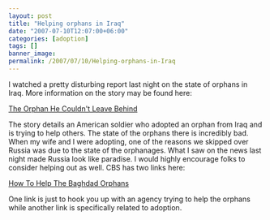 ```yaml
---
layout: post
title: "Helping orphans in Iraq"
date: "2007-07-10T12:07:00+06:00"
categories: [adoption]
tags: []
banner_image: 
permalink: /2007/07/10/Helping-orphans-in-Iraq
---
```


I watched a pretty disturbing report last night on the state of orphans in Iraq. More information on the story may be found here:

<a href="http://www.cbsnews.com/stories/2007/07/09/eveningnews/main3035523.shtml">The Orphan He Couldn't Leave Behind</a>

The story details an American soldier who adopted an orphan from Iraq and is trying to help others. The state of the orphans there is incredibly bad. When my wife and I were adopting, one of the reasons we skipped over Russia was due to the state of the orphanages. What I saw on the news last night made Russia look like paradise. I would highly encourage folks to consider helping out as well. CBS has two links here:

<a href="http://www.cbsnews.com/stories/2007/06/19/fyi/main2949887.shtml">How To Help The Baghdad Orphans</a>

One link is just to hook you up with an agency trying to help the orphans while another link is specifically related to adoption.